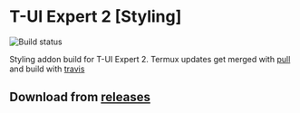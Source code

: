 # T-UI Expert 2 [Styling]
![Build status](https://api.travis-ci.com/tui-expert/termux-styling.svg?branch=master)

Styling addon build for T-UI Expert 2.
Termux updates get merged with [pull](https://github.com/wei/pull) and build with [travis](travis-ci.com)

## Download from [releases](https://github.com/tui-expert/termux-styling/releases)


